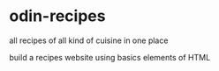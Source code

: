 # odin-recipes
all recipes of all kind of cuisine in one place

build a recipes website using basics elements of HTML